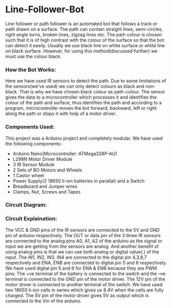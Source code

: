 # Line-Follower-Bot
Line follower or path follower is an automated bot that follows a track or path drawn on a surface. The path can contain straight lines, semi-circles, right angle turns, broken lines, zigzag lines etc. The path colour is chosen such that it is of high contrast with the colour of the surface so that the bot can detect it easily. Usually we use black line on white surface or white line on black surface. However, for using this method(discussed further) we must use the colour black.

### How the Bot Works:
Here we have used IR sensors to detect the path. Due to some limitations of the sensors(we've used) we can only detect colours as black and non-black. That is why we have chosen black colour as path-colour. The sensor gives the data to a microcontroller which processes it and identifies the colour of the path and surface, thus identifies the path and according to a program, microcontroller moves the bot forward, backward, left or right along the path or stops it with help of a motor driver. 

### Components Used:
This project was a Arduino project and completely modular. We have used the following components- 
*	Arduino Nano(Microcontroller: ATMega328P-AU)
*	L298N Motor Driver Module
*	3 IR Sensor Module 
*	2 Sets of BO Motors and Wheels
*	1 Castor wheel
*	Power Supply(2 18650 li-ion batteries in parallal) and a Switch
*	Breadboard and Jumper wires
*	Clamps, Nut, Screws and Tapes
### Circuit Diagram:

### Circuit Explaination:
The VCC & GND pins of the IR sensors are connected to the 5V and GND pin of arduino respectively. The OUT or data pin of the 3 three IR sensors are connected to the analog pins A0, A1, A2 of the arduino as the signal or input we are getting from the sensors are analog. And another benefit of using analog pins is that we can use both analog or digital value(.) of the input. The IN1, IN2, IN3, IN4 are connected to the digital pin 4,3,8,7 respectively and ENA, ENB are connected to digital pin 5 and 6 respectively. We have used digital pin 5 and 6 for ENA & ENB because they are PWM pins. The +ve terminal of the battery is connected to the switch and the –ve terminal is connected to the GND pin of the motor driver. The 12V pin of the motor driver is connected to another terminal of the switch. We have used two 18650 li-ion cells in series which gives us 8.4V when the cells are fully charged. The 5V pin of the motor driver gives 5V as output which is connected to the Vin of the arduino. 
